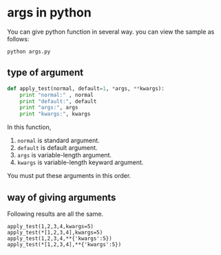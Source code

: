 # args in python
You can give python function in several way.
you can view the sample as follows:
```
python args.py
```

## type of argument

```python
def apply_test(normal, default=1, *args, **kwargs):
    print "normal:" , normal
    print "default:", default
    print "args:", args
    print "kwargs:", kwargs
```

In this function,
1. `normal` is standard argument.
1. `default` is default argument.
1. `args` is variable-length argument.
1. `kwargs` is variable-length keyward argument.

You must put these arguments in this order.

## way of giving arguments
Following results are all the same.
```
apply_test(1,2,3,4,kwargs=5)
apply_test(*[1,2,3,4],kwargs=5)
apply_test(1,2,3,4,**{'kwargs':5})
apply_test(*[1,2,3,4],**{'kwargs':5})
```
